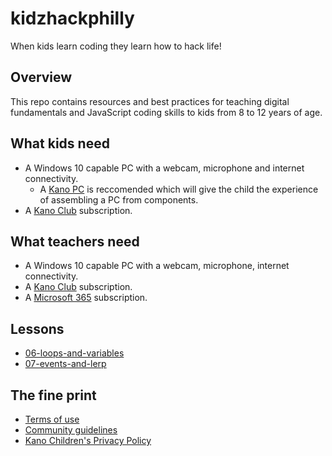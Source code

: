 # kidzhackphilly

When kids learn coding they learn how to hack life!

## Overview

This repo contains resources and best practices for teaching digital fundamentals and JavaScript coding skills to kids from 8 to 12 years of age.

## What kids need

* A Windows 10 capable PC with a webcam, microphone and internet connectivity.
  * A [Kano PC](https://kano.me/us/store/products/kano-pc) is reccomended which will give the child the experience of assembling a PC from components.
* A [Kano Club](https://club.kano.me/) subscription.

## What teachers need

* A Windows 10 capable PC with a webcam, microphone, internet connectivity.
* A [Kano Club](https://club.kano.me/) subscription.
* A [Microsoft 365](https://www.microsoft.com/en-us/microsoft-365) subscription.

## Lessons

* [06-loops-and-variables](./07-loops-and-variables/)
* [07-events-and-lerp](./07-events-and-lerp/)

## The fine print

* [Terms of use](https://world.kano.me/terms-of-use)
* [Community guidelines](https://world.kano.me/community-guidelines)
* [Kano Children's Privacy Policy](https://world.kano.me/privacy-policy)
